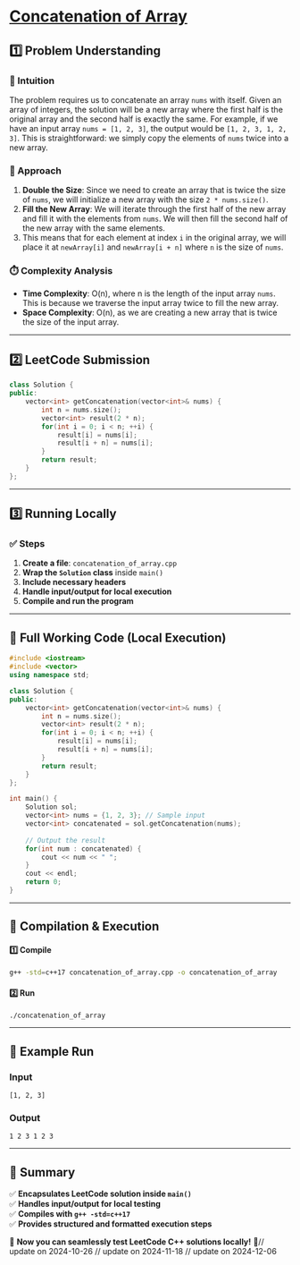 # **[Concatenation of Array](https://leetcode.com/problems/concatenation-of-array/description/)**  

## **1️⃣ Problem Understanding**  
### **📌 Intuition**  
The problem requires us to concatenate an array `nums` with itself. Given an array of integers, the solution will be a new array where the first half is the original array and the second half is exactly the same. For example, if we have an input array `nums = [1, 2, 3]`, the output would be `[1, 2, 3, 1, 2, 3]`. This is straightforward: we simply copy the elements of `nums` twice into a new array.

### **🚀 Approach**  
1. **Double the Size**: Since we need to create an array that is twice the size of `nums`, we will initialize a new array with the size `2 * nums.size()`.
2. **Fill the New Array**: We will iterate through the first half of the new array and fill it with the elements from `nums`. We will then fill the second half of the new array with the same elements.
3. This means that for each element at index `i` in the original array, we will place it at `newArray[i]` and `newArray[i + n]` where `n` is the size of `nums`.

### **⏱️ Complexity Analysis**  
- **Time Complexity**: O(n), where n is the length of the input array `nums`. This is because we traverse the input array twice to fill the new array.
- **Space Complexity**: O(n), as we are creating a new array that is twice the size of the input array.

---  

## **2️⃣ LeetCode Submission**  
```cpp
class Solution {
public:
    vector<int> getConcatenation(vector<int>& nums) {
        int n = nums.size();
        vector<int> result(2 * n);
        for(int i = 0; i < n; ++i) {
            result[i] = nums[i];
            result[i + n] = nums[i];
        }
        return result;
    }
};  
```  

---  

## **3️⃣ Running Locally**  
### **✅ Steps**  
1. **Create a file**: `concatenation_of_array.cpp`  
2. **Wrap the `Solution` class** inside `main()`  
3. **Include necessary headers**  
4. **Handle input/output for local execution**  
5. **Compile and run the program**  

---  

## **📝 Full Working Code (Local Execution)**  
```cpp
#include <iostream>
#include <vector>
using namespace std;

class Solution {
public:
    vector<int> getConcatenation(vector<int>& nums) {
        int n = nums.size();
        vector<int> result(2 * n);
        for(int i = 0; i < n; ++i) {
            result[i] = nums[i];
            result[i + n] = nums[i];
        }
        return result;
    }
};

int main() {
    Solution sol;
    vector<int> nums = {1, 2, 3}; // Sample input
    vector<int> concatenated = sol.getConcatenation(nums);
    
    // Output the result
    for(int num : concatenated) {
        cout << num << " ";
    }
    cout << endl;
    return 0;
}
```  

---  

## **🔧 Compilation & Execution**  
#### **1️⃣ Compile**  
```bash
g++ -std=c++17 concatenation_of_array.cpp -o concatenation_of_array
```  

#### **2️⃣ Run**  
```bash
./concatenation_of_array
```  

---  

## **🎯 Example Run**  
### **Input**  
```
[1, 2, 3]
```  
### **Output**  
```
1 2 3 1 2 3 
```  

---  

## **📌 Summary**  
✅ **Encapsulates LeetCode solution inside `main()`**  
✅ **Handles input/output for local testing**  
✅ **Compiles with `g++ -std=c++17`**  
✅ **Provides structured and formatted execution steps**  

🚀 **Now you can seamlessly test LeetCode C++ solutions locally!** 🚀// update on 2024-10-26
// update on 2024-11-18
// update on 2024-12-06
